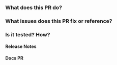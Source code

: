 <!-- Please review the following before submitting a PR:
Che's Contributing Guide: https://github.com/eclipse/che/blob/master/CONTRIBUTING.md
Pull Request Policy: https://github.com/eclipse/che/wiki/Development-Workflow#pull-requests

COMMITTERS: please include labels on each PR. Labels are listed here: https://github.com/eclipse/che/wiki/Labels but at a minimum you should include `kind/..` and `Dev Open Pull Request Status` labels.
-->

### What does this PR do?


### What issues does this PR fix or reference?


### Is it tested? How?
<!-- 
Please provide instructions here which scenario you fix/implement
and in which way you tested it, provide as much as you think reviewer
needs to do the same.
-->


#### Release Notes
<!-- markdown to be included in marketing announcement - N/A for bugs -->


#### Docs PR
<!-- Please add a matching PR to [the docs repo](https://github.com/eclipse/che-docs) and link that PR to this issue.
Both will be merged at the same time. -->
